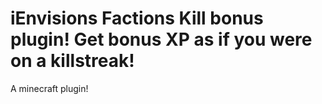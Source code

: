 iEnvisions Factions Kill bonus plugin! Get bonus XP as if you were on a killstreak!
========
A minecraft plugin!
